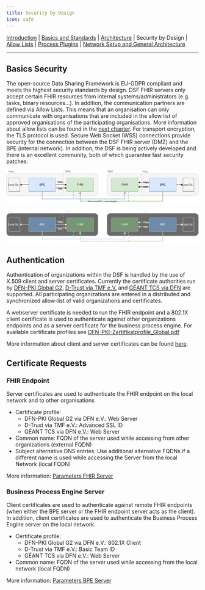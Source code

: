 ```yaml
---
title: Security by Design
icon: safe
---
```

 [Introduction](introduction.md) | [Basics and Standards](basics.md) | [Architecture](architecture.md) | Security by Design | [Allow Lists](allowList.md) | [Process Plugins](process-plugins.md) | [Network Setup and General Architecture](networkSetup.md)

---

## Basics Security
The open-source Data Sharing Framework is EU-GDPR compliant and meets the highest security standards by design. DSF FHIR servers only accept certain FHIR resources from internal systems/administrators (e.g. tasks, binary resources...). In addition, the communication partners are defined via Allow Lists. This means that an organisation can only communicate with organisations that are included in the allow list of approved organisations of the participating organisations. More information about allow lists can be found in the [next chapter](allowList).
For transport encryption, the TLS protocol is used. Secure Web Socket (WSS) connections provide security for the connection between the DSF FHIR server (DMZ) and the BPE (internal network). In addition, the DSF is being actively developed and there is an excellent community, both of which guarantee fast security patches.

![](/photos/info/security/certificates-light.svg#light)

![](/photos/info/security/certificates-dark.svg#dark)

## Authentication 
Authentication of organizations within the DSF is handled by the use of X.509 client and server certificates. Currently the certificate authorities run by [DFN-PKI Global G2](https://www.pki.dfn.de/ueberblick-dfn-pki/), [D-Trust via TMF e.V.](https://www.tmf-ev.de) and [GÉANT TCS via DFN](https://doku.tid.dfn.de/de:dfnpki:start) are supported. All participating organizations are entered in a distributed and synchronized allow-list of valid organizations and certificates.

A webserver certificate is needed to run the FHIR endpoint and a 802.1X client certificate is used to authenticate against other organizations endpoints and as a server certificate for the business process engine. For available certificate profiles see [DFN-PKI-Zertifikatprofile_Global.pdf](https://www.pki.dfn.de/fileadmin/PKI/anleitungen/DFN-PKI-Zertifikatprofile_Global.pdf)

More information about client and server certificates can be found [here](/stable/maintain/install#client-server-certificates).

## Certificate Requests
### FHIR Endpoint
Server certificates are used to authenticate the FHIR endpoint on the local network and to other organisations
* Certificate profile:
  * DFN-PKI Global G2 via DFN e.V.: Web Server
  * D-Trust via TMF e.V.: Advanced SSL ID
  * GÉANT TCS via DFN e.V.: Web Server
* Common name: FQDN of the server used while accessing from other organizations (external FQDN)
* Subject alternative DNS entries: Use additional alternative FQDNs if a different name is used while accessing the Server from the local Network (local FQDN)

More information: [Parameters FHIR Server](/stable/maintain/configuration/fhir)

### Business Process Engine Server
Client certificates are used to authenticate against remote FHIR endpoints (when either the BPE server or the FHIR endpoint server acts as the client).
In addition, client certificates are used to authenticate the Business Process Engine server on the local network.
* Certificate profile:
  * DFN-PKI Global G2 via DFN e.V.: 802.1X Client
  * D-Trust via TMF e.V.: Basic Team ID
  * GÉANT TCS via DFN e.V.: Web Server
* Common name: FQDN of the server used while accessing from the local network (local FQDN)

More information: [Parameters BPE Server](/stable/maintain/configuration/bpe)
